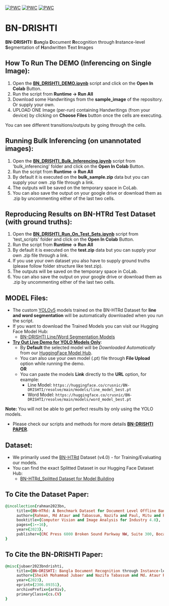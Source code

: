 [![PWC](https://img.shields.io/endpoint.svg?url=https://paperswithcode.com/badge/bn-drishti-bangla-document-recognition/handwritten-line-segmentation-on-bn-htrd)](https://paperswithcode.com/sota/handwritten-line-segmentation-on-bn-htrd?p=bn-drishti-bangla-document-recognition)
[![PWC](https://img.shields.io/endpoint.svg?url=https://paperswithcode.com/badge/bn-drishti-bangla-document-recognition/handwritten-word-segmentation-on-bn-htrd)](https://paperswithcode.com/sota/handwritten-word-segmentation-on-bn-htrd?p=bn-drishti-bangla-document-recognition)
[![PWC](https://img.shields.io/endpoint.svg?url=https://paperswithcode.com/badge/bn-drishti-bangla-document-recognition/handwritten-word-segmentation-on)](https://paperswithcode.com/sota/handwritten-word-segmentation-on?p=bn-drishti-bangla-document-recognition)

# **BN-DRISHTI**
**BN-DRISHTI:** **B**a**n**gla **D**ocument **R**ecognition through **I**nstance-level **S**egmentation of **H**andwritten **T**ext **I**mages

## How To Run The **DEMO** (Inferencing on Single Image):
1) Open the [**BN_DRISHTI_DEMO.ipynb**](https://github.com/crusnic-corp/BN-DRISHTI/blob/main/BN_DRISHTI_DEMO.ipynb) script and click on the **Open In Colab** Button.
2) Run the script from **Runtime ->  Run All**
3) Download some Handwritings from the **sample_image** of the repository. Or supply your own. 
4) UPLOAD ONE Image (per-run) containing Handwritings (from your device) by clicking on **Choose Files** button once the cells are executing.
	
You can see different transitions/outputs by going through the cells.

## Running Bulk Inferencing (on unannotated images):
1) Open the [**BN_DRISHTI_Bulk_Inferencing.ipynb**](https://github.com/crusnic-corp/BN-DRISHTI/blob/main/bulk_inferencing/BN_DRISHTI_Bulk_Inferencing.ipynb) script from 'bulk_inferencing' folder and click on the **Open In Colab** Button.
2) Run the script from **Runtime ->  Run All**
3) By default it is executed on the **bulk_sample.zip** data but you can supply your own .zip file through a link. 
4) The outputs will be saved on the temporary space in CoLab.
5) You can also save the output on your google drive or download them as .zip by uncommenting either of the last two cells.

## Reproducing Results on BN-HTRd **Test Dataset** (with ground truths):
1) Open the [**BN_DRISHTI_Run_On_Test_Sets.ipynb**](https://github.com/crusnic-corp/BN-DRISHTI/blob/main/test_scripts/BN_DRISHTI_Run_On_Test_Sets.ipynb) script from 'test_scripts' folder and click on the **Open In Colab** Button.
2) Run the script from **Runtime ->  Run All**
3) By default it is executed on the **test.zip** data but you can supply your own .zip file through a link.
4) If you use your own dataset you also have to supply ground truths (please follow folder structure like test.zip).
5) The outputs will be saved on the temporary space in CoLab.
6) You can also save the output on your google drive or download them as .zip by uncommenting either of the last two cells.

## MODEL Files:
- The custom [YOLOv5](https://github.com/ultralytics/yolov5/wiki/Train-Custom-Data) models trained on the BN-HTRd Dataset for **line and word segmentation** will be automatically downloaded when you run the script.
- If you want to download the Trained Models you can visit our Hugging Face Model Hub:
	- [BN-DRISHTI Line/Word Segmentation Models](https://huggingface.co/crusnic/BN-DRISHTI/tree/main/models)
- [**Try Out Live Demo for YOLO Models Only**](https://bn-htr-yolo.streamlit.app/):
	- By **Default** the selected model will be *Downloaded Automatically* from our [HuggingFace Model Hub](https://huggingface.co/crusnic/BN-DRISHTI/tree/main/models).
	- You can also use your own model (.pt) file through **File Upload** option while running the demo.
 	<br>**OR**</br>
	- You can paste the models **Link** directly to the **URL** option, for example:
  		- Line Model: `https://huggingface.co/crusnic/BN-DRISHTI/resolve/main/models/line_model_best.pt`
  		- Word Model: `https://huggingface.co/crusnic/BN-DRISHTI/resolve/main/models/word_model_best.pt`
	
**Note:** You will not be able to get perfect results by only using the YOLO models.
- Please check our scripts and methods for more details [**BN-DRISHTI PAPER**](https://arxiv.org/abs/2306.09351).

## Dataset:
- We primarily used the [BN-HTRd](https://data.mendeley.com/datasets/743k6dm543) Dataset (v4.0) - for Training/Evaluating our models.
- You can find the exact Splitted Dataset in our Hugging Face Dataset Hub:
	- [BN-HTRd_Splitted Dataset for Model Building](https://huggingface.co/datasets/shaoncsecu/BN-HTRd_Splitted)
	
	
 ## To Cite the Dataset Paper:
 ```ruby
@incollection{rahman2023bn,
      title={BN-HTRd: A Benchmark Dataset for Document Level Offline Bangla Handwritten Text Recognition (HTR) and Line Segmentation},
      author={Rahman, Md Ataur and Tabassum, Nazifa and Paul, Mitu and Pal, Riya and Islam, Mohammad Khairul},
      booktitle={Computer Vision and Image Analysis for Industry 4.0},
      pages={1--16},
      year={2023},
      publisher={CRC Press 6000 Broken Sound Parkway NW, Suite 300, Boca Raton, FL 33487-2742}
}
```

 ## To Cite the **BN-DRISHTI** Paper:
 ```ruby
@misc{jubaer2023bndrishti,
      title={BN-DRISHTI: Bangla Document Recognition through Instance-level Segmentation of Handwritten Text Images}, 
      author={Sheikh Mohammad Jubaer and Nazifa Tabassum and Md. Ataur Rahman and Mohammad Khairul Islam},
      year={2023},
      eprint={2306.09351},
      archivePrefix={arXiv},
      primaryClass={cs.CV}
}
```

